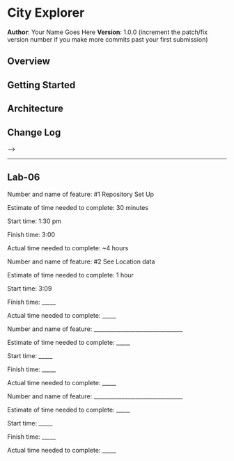# City Explorer

**Author**: Your Name Goes Here
**Version**: 1.0.0 (increment the patch/fix version number if you make more commits past your first submission)

## Overview
<!-- Provide a high level overview of what this application is and why you are building it, beyond the fact that it's an assignment for this class. (i.e. What's your problem domain?) -->

## Getting Started
<!-- What are the steps that a user must take in order to build this app on their own machine and get it running? -->

## Architecture
<!-- Provide a detailed description of the application design. What technologies (languages, libraries, etc) you're using, and any other relevant design information. -->

## Change Log
<!-- Use this area to document the iterative changes made to your application as each feature is successfully implemented. Use time stamps. Here's an examples:

01-01-2001 4:59pm - Application now has a fully-functional express server, with a GET route for the location resource.

## Credits and Collaborations
<!-- Give credit (and a link) to other people or resources that helped you build this application. -->
-->

---------------------------------------------------------------------

## Lab-06

Number and name of feature: #1 Repository Set Up

Estimate of time needed to complete: 30 minutes

Start time:  1:30 pm

Finish time: 3:00

Actual time needed to complete: ~4 hours 





Number and name of feature: #2 See Location data 

Estimate of time needed to complete: 1 hour

Start time: 3:09

Finish time: _____

Actual time needed to complete: _____




Number and name of feature: ________________________________

Estimate of time needed to complete: _____

Start time: _____

Finish time: _____

Actual time needed to complete: _____




Number and name of feature: ________________________________

Estimate of time needed to complete: _____

Start time: _____

Finish time: _____

Actual time needed to complete: _____